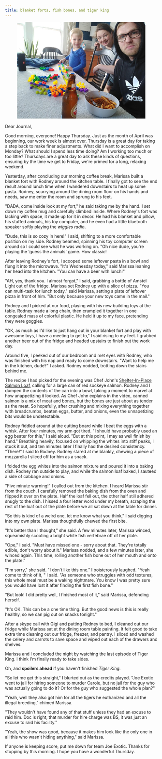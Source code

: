 ```yaml
---
title: blanket forts, fish bones, and tiger king
---
```


<figure>
  <a href="/images/banners/2020-04-02.jpg">
    <img alt="banner" src="/images/banners/2020-04-02.jpg"/>
  </a>
</figure>

Dear Journal,

Good morning, everyone!  Happy Thursday.  Just as the month of April
was beginning, our work week is almost over.  Thursday is a great day
for taking a step back to make finer adjustments.  What did I want to
accomplish on Monday?  What should I spend less time doing?  Am I
working too much or too little?  Thursdays are a great day to ask
these kinds of questions, ensuring by the time we get to Friday, we're
primed for a long, relaxing weekend.

Yesterday, after concluding our morning coffee break, Marissa built a
blanket fort with Rodney around the kitchen table.  I finally got to
see the end result around lunch time when I wandered downstairs to
heat up some pasta.  Rodney, scurrying around the dining room floor on
his hands and needs, saw me enter the room and sprung to his feet.

"DADA, come inside look at my fort," he said taking me by the hand.  I
set down my coffee mug and carefully climbed inside.  Where Rodney's
fort was lacking with space, it made up for it in decor.  He had his
blanket and pillow, his stuffed animals, his toy computer, and he even
had a little bluetooth speaker softly playing the _wiggles radio_.

"Dude, this is so cozy in here!" I said, shifting to a more
comfortable position on my side.  Rodney beamed, spinning his toy
computer screen around so I could see what he was working on.  "Oh
nice dude, you're playing the 'guess the animals' game.  How classic!

After leaving Rodney's fort, I scooped some leftover pasta in a bowl
and flung it into the microwave.  "It's Wednesday today," said Marissa
leaning her head into the kitchen.  "You can have a beer with lunch!"

"AH, yes, thank you.  I almost forgot," I said, grabbing a bottle of
Amstel Light out of the fridge.  Marissa set Rodney up with a slice of
pizza.  "You can multi-task for lunch today," said Marissa, setting a
plate of leftover pizza in front of him.  "But only because your new
toys came in the mail."

Rodney and I picked at our food, playing with his new building toys at
the table.  Rodney made a long chain, then crumpled it together in one
congealed mass of colorful plastic.  He held it up to my face,
pretending they were goggles.

"OK, as much as I'd like to just hang out in your blanket fort and
play with awesome toys, I have a meeting to get to," I said rising to
my feet.  I grabbed another beer out of the fridge and headed upstairs
to finish out the work day.

Around five, I peeked out of our bedroom and met eyes with Rodney, who
was finished with his nap and ready to come downstairs.  "Want to help
me in the kitchen, dude?" I asked.  Rodney nodded, trotting down the
stairs behind me.

The recipe I had picked for the evening was Chef John's
[Shelter-In-Place Salmon Loaf], calling for a large can of red sockeye
salmon.  Rodney and I dumped the contents of the can into a bowl,
taking a moment to marvel at how unappetizing it looked.  As Chef John
explains in the video, canned salmon is a mix of meat and bones, but
the bones are just about as tender as the meat.  So hopefully, after
crushing and mixing everything together with breadcrumbs, beaten eggs,
butter, and onions, even the unnapetizing bits would be undetectable.

Rodney fiddled around at the cutting board while I beat the eggs with
a whisk.  After four minutes, my arm got tired.  "I should have
probably used an egg beater for this," I said aloud.  "But at this
point, I may as well finish by hand."  Breathing heavily, focused on
whipping the whites into stiff peaks, I stuck it out, and ten minutes
later I finally had the desired consistency.  "There!" I said to
Rodney.  Rodney stared at me blankly, chewing a piece of mozzarella I
sliced off for him as a snack.

I folded the egg whites into the salmon mixture and poured it into a
baking dish.  Rodney ran outside to play, and while the salmon loaf
baked, I sauteed a side of cabbage and onions.

"Five minute warning!" I called out from the kitchen.  I heard Marissa
stir from the couch.  I carefully removed the baking dish from the
oven and flipped it over on the plate.  Half the loaf fell out, the
other half still adhered snugly to the dish.  I hissed a four letter
word under my breath, scraping the rest of the loaf out of the plate
before we all sat down at the table for dinner.

"So this is kind of a weird one, let me know what you think," I said
digging into my own plate.  Marissa thoughtfully chewed the first
bite.

"It's better than I thought," she said.  A few minutes later, Marissa
winced, squeamishly scooting a bright white fish vertebrae off of her
plate.

"Ope," I said.  "Must have missed one - sorry about that.  They're
totally edible, don't worry about it."  Marissa nodded, and a few
minutes later, she winced again.  This time, rolling another fish bone
out of her mouth and onto the plate."

"I'm sorry," she said.  "I don't like this one."  I boisterously
laughed.  "Yeah come to think of it, " I said.  "As someone who
struggles with odd textures, this whole meal must be a waking
nightmare.  You know I was pretty sure you would have lost it after
finding the first fish bone."

"But look!  I did pretty well, I finished most of it," said Marissa,
defending herself.

"It's OK.  This can be a one time thing.  But the good news is this is
really healthy, so we can pig out on snacks tonight."

After a skype call with Gigi and putting Rodney to bed, I cleaned out
our fridge while Marissa sat at the dining room table painting.  It
felt good to take extra time cleaning out our fridge, freezer, and
pantry.  I sliced and washed the celery and carrots to save space and
wiped out each of the drawers and shelves.

Marissa and I concluded the night by watching the last episode of
Tiger King.  I think I'm finally ready to take sides.

Oh, and **spoilers ahead** if you haven't finished _Tiger King_.

"So let me get this straight," I blurted out as the credits played.
"Joe Exotic went to jail for hiring someone to murder Carole, but no
jail for the guy who was actually going to do it?  Or for the guy who
suggested the whole plan?"

"Yeah, well they also got him for all the tigers he euthanized and
all the illegal breeding," chimed Marissa.

"They wouldn't have found any of that stuff unless they had an excuse
to raid him.  Doc is right, that murder for hire charge was BS, it was
just an excuse to raid his facility."

"Yeah, the show was good, because it makes him look like the only one
in all this who wasn't hiding anything," said Marissa.

If anyone is keeping score, put me down for team Joe Exotic.  Thanks
for stopping by this morning.  I hope you have a wonderful Thursday.

[Shelter-In-Place Salmon Loaf]: https://www.youtube.com/watch?v=qXv5OOj9BT4
